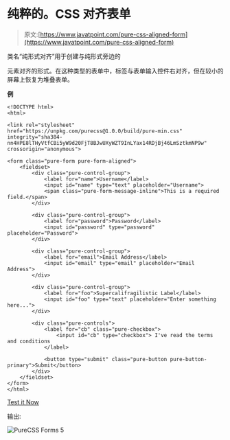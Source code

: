 # 纯粹的。CSS 对齐表单

> 原文:[https://www.javatpoint.com/pure-css-aligned-form](https://www.javatpoint.com/pure-css-aligned-form)

类名“纯形式对齐”用于创建与纯形式旁边的

<form>元素对齐的形式。在这种类型的表单中，标签与表单输入控件右对齐，但在较小的屏幕上恢复为堆叠表单。</form>

**例**

```
<!DOCTYPE html>
<html>

<link rel="stylesheet"
href="https://unpkg.com/purecss@1.0.0/build/pure-min.css" 
integrity="sha384-nn4HPE8lTHyVtfCBi5yW9d20FjT8BJwUXyWZT9InLYax14RDjBj46LmSztkmNP9w" 
crossorigin="anonymous">

<form class="pure-form pure-form-aligned">
    <fieldset>
        <div class="pure-control-group">
            <label for="name">Username</label>
            <input id="name" type="text" placeholder="Username">
            <span class="pure-form-message-inline">This is a required field.</span>
        </div>

        <div class="pure-control-group">
            <label for="password">Password</label>
            <input id="password" type="password" placeholder="Password">
        </div>

        <div class="pure-control-group">
            <label for="email">Email Address</label>
            <input id="email" type="email" placeholder="Email Address">
        </div>

        <div class="pure-control-group">
            <label for="foo">Supercalifragilistic Label</label>
            <input id="foo" type="text" placeholder="Enter something here...">
        </div>

        <div class="pure-controls">
            <label for="cb" class="pure-checkbox">
                <input id="cb" type="checkbox"> I've read the terms and conditions
            </label>

            <button type="submit" class="pure-button pure-button-primary">Submit</button>
        </div>
    </fieldset>
</form>
</html>

```

[Test it Now](https://www.javatpoint.com/oprweb/test.jsp?filename=purecssforms4)

输出:

![PureCSS Forms 5](../Images/bdae7aa28a93a48098f76d0a70204752.png)